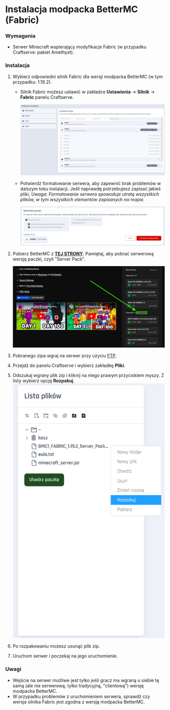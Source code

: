# Instalacja modpacka BetterMC (Fabric)

### Wymagania

* Serwer Minecraft wspierający modyfikacje Fabric (w przypadku Craftserve: pakiet Amethyst).

### Instalacja

1. Wybierz odpowiedni silnik Fabric dla wersji modpacka BetterMC (w tym przypadku: 1.19.2).
   - Silnik Fabric możesz ustawić w zakładce **Ustawienia** -> **Silnik** -> **Fabric** panelu Craftserve.
   
     ![image](./img/bettermc/select_engine.png)
   - Potwierdź formatowanie serwera, aby zapewnić brak problemów w dalszym toku instalacji. Jeśli naprawdę potrzebujesz zapisać jakieś pliki, 
   *Uwaga: Formatowanie serwera spowoduje utratę wszystkich plików, w tym wszystkich elementów zapisanych na mapie.*
   
     ![image](./img/bettermc/save_engine.png)
2. Pobierz BetterMC z [**TEJ STRONY**](https://www.curseforge.com/minecraft/modpacks/better-mc-fabric/files). Pamiętaj, aby pobrać serwerową wersję paczki, czyli "Server Pack".

    ![image](./img/bettermc/download_serverpack.png)
3. Pobranego zipa wgraj na serwer przy użyciu [FTP](ftp.md).
4. Przejdź do panelu Craftserve i wybierz zakładkę **Pliki**.
5. Odszukaj wgrany plik zip i kliknij na niego prawym przyciskiem myszy. Z listy wybierz opcję **Rozpakuj**.
    ![image](./img/bettermc/unzip.png)

6. Po rozpakowaniu możesz usunąć plik zip.
7.  Uruchom serwer i poczekaj na jego uruchomienie.

### Uwagi
- Wejście na serwer możliwe jest tylko jeśli gracz ma wgraną u siebie tę samą (ale nie serwerową, tylko tradycyjną, "clientową") wersję modpacka BetterMC. 
- W przypadku problemów z uruchomieniem serwera, sprawdź czy wersja silnika Fabric jest zgodna z wersją modpacka BetterMC.
